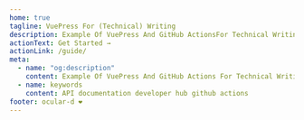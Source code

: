```yaml
---
home: true
tagline: VuePress For (Technical) Writing
description: Example Of VuePress And GitHub ActionsFor Technical Writing
actionText: Get Started →
actionLink: /guide/
meta:
  - name: "og:description"
    content: Example Of VuePress And GitHub Actions For Technical Writing
  - name: keywords
    content: API documentation developer hub github actions
footer: ocular-d ❤️
---
```


<div style="text-align: center">
  <Bit/>
</div>

<b-features :summary="true"/>

<b-action-link to="/guide/" text="Learn more" :primary="false"/>
